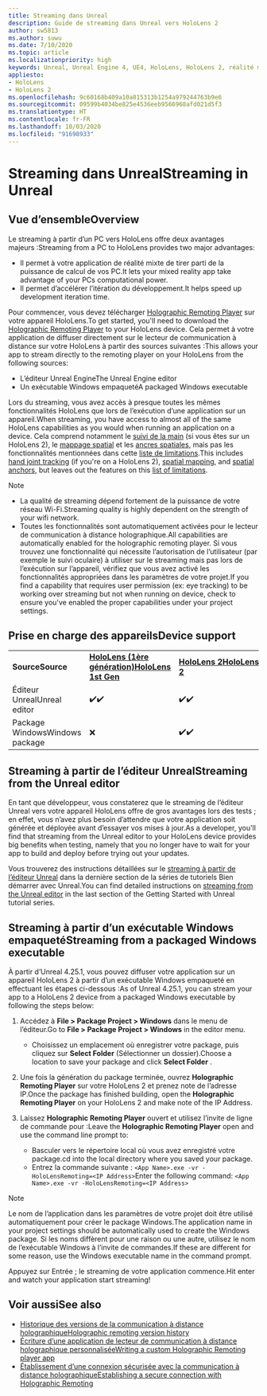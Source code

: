 ```yaml
---
title: Streaming dans Unreal
description: Guide de streaming dans Unreal vers HoloLens 2
author: sw5813
ms.author: suwu
ms.date: 7/10/2020
ms.topic: article
ms.localizationpriority: high
keywords: Unreal, Unreal Engine 4, UE4, HoloLens, HoloLens 2, réalité mixte, streaming, PC, communication à distance d’applications holographiques, holographic remoting player, documentation
appliesto:
- HoloLens
- HoloLens 2
ms.openlocfilehash: 9c60168b409a10a815313b1254a979244763b9e6
ms.sourcegitcommit: 09599b4034be825e4536eeb9566968afd021d5f3
ms.translationtype: HT
ms.contentlocale: fr-FR
ms.lasthandoff: 10/03/2020
ms.locfileid: "91698933"
---
```

# <a name="streaming-in-unreal"></a><span data-ttu-id="68cf9-104">Streaming dans Unreal</span><span class="sxs-lookup"><span data-stu-id="68cf9-104">Streaming in Unreal</span></span>

## <a name="overview"></a><span data-ttu-id="68cf9-105">Vue d’ensemble</span><span class="sxs-lookup"><span data-stu-id="68cf9-105">Overview</span></span>
<span data-ttu-id="68cf9-106">Le streaming à partir d’un PC vers HoloLens offre deux avantages majeurs :</span><span class="sxs-lookup"><span data-stu-id="68cf9-106">Streaming from a PC to HoloLens provides two major advantages:</span></span> 
* <span data-ttu-id="68cf9-107">Il permet à votre application de réalité mixte de tirer parti de la puissance de calcul de vos PC.</span><span class="sxs-lookup"><span data-stu-id="68cf9-107">It lets your mixed reality app take advantage of your PCs computational power.</span></span> 
* <span data-ttu-id="68cf9-108">Il permet d’accélérer l’itération du développement.</span><span class="sxs-lookup"><span data-stu-id="68cf9-108">It helps speed up development iteration time.</span></span> 

<span data-ttu-id="68cf9-109">Pour commencer, vous devez télécharger [Holographic Remoting Player](../platform-capabilities-and-apis/holographic-remoting-player.md) sur votre appareil HoloLens.</span><span class="sxs-lookup"><span data-stu-id="68cf9-109">To get started, you'll need to download the [Holographic Remoting Player](../platform-capabilities-and-apis/holographic-remoting-player.md) to your HoloLens device.</span></span> <span data-ttu-id="68cf9-110">Cela permet à votre application de diffuser directement sur le lecteur de communication à distance sur votre HoloLens à partir des sources suivantes :</span><span class="sxs-lookup"><span data-stu-id="68cf9-110">This allows your app to stream  directly to the remoting player on your HoloLens from the following sources:</span></span>

* <span data-ttu-id="68cf9-111">L’éditeur Unreal Engine</span><span class="sxs-lookup"><span data-stu-id="68cf9-111">The Unreal Engine editor</span></span>
* <span data-ttu-id="68cf9-112">Un exécutable Windows empaqueté</span><span class="sxs-lookup"><span data-stu-id="68cf9-112">A packaged Windows executable</span></span> 

<span data-ttu-id="68cf9-113">Lors du streaming, vous avez accès à presque toutes les mêmes fonctionnalités HoloLens que lors de l’exécution d’une application sur un appareil.</span><span class="sxs-lookup"><span data-stu-id="68cf9-113">When streaming, you have access to almost all of the same HoloLens capabilities as you would when running an application on a device.</span></span> <span data-ttu-id="68cf9-114">Cela comprend notamment le [suivi de la main](unreal-hand-tracking.md) (si vous êtes sur un HoloLens 2), le [mappage spatial](unreal-spatial-mapping.md) et les [ancres spatiales](unreal-spatial-anchors.md), mais pas les fonctionnalités mentionnées dans cette [liste de limitations](../platform-capabilities-and-apis/holographic-remoting-troubleshooting.md).</span><span class="sxs-lookup"><span data-stu-id="68cf9-114">This includes [hand joint tracking](unreal-hand-tracking.md) (if you're on a HoloLens 2), [spatial mapping](unreal-spatial-mapping.md), and [spatial anchors](unreal-spatial-anchors.md), but leaves out the features on this [list of limitations](../platform-capabilities-and-apis/holographic-remoting-troubleshooting.md).</span></span> 

> [!NOTE]
> * <span data-ttu-id="68cf9-115">La qualité de streaming dépend fortement de la puissance de votre réseau Wi-Fi.</span><span class="sxs-lookup"><span data-stu-id="68cf9-115">Streaming quality is highly dependent on the strength of your wifi network.</span></span>
> * <span data-ttu-id="68cf9-116">Toutes les fonctionnalités sont automatiquement activées pour le lecteur de communication à distance holographique.</span><span class="sxs-lookup"><span data-stu-id="68cf9-116">All capabilities are automatically enabled for the holographic remoting player.</span></span> <span data-ttu-id="68cf9-117">Si vous trouvez une fonctionnalité qui nécessite l’autorisation de l’utilisateur (par exemple le suivi oculaire) à utiliser sur le streaming mais pas lors de l’exécution sur l’appareil, vérifiez que vous avez activé les fonctionnalités appropriées dans les paramètres de votre projet.</span><span class="sxs-lookup"><span data-stu-id="68cf9-117">If you find a capability that requires user permission (ex: eye tracking) to be working over streaming but not when running on device, check to ensure you've enabled the proper capabilities under your project settings.</span></span>

## <a name="device-support"></a><span data-ttu-id="68cf9-118">Prise en charge des appareils</span><span class="sxs-lookup"><span data-stu-id="68cf9-118">Device support</span></span>

<table>
    <colgroup>
    <col width="33%" />
    <col width="33%" />
    <col width="33%" />
    </colgroup>
    <tr>
        <td><span data-ttu-id="68cf9-119"><strong>Source</strong></span><span class="sxs-lookup"><span data-stu-id="68cf9-119"><strong>Source</strong></span></span></td>
        <td><span data-ttu-id="68cf9-120"><a href="https://docs.microsoft.com/hololens/hololens1-hardware"><strong>HoloLens (1ère génération)</strong></a></span><span class="sxs-lookup"><span data-stu-id="68cf9-120"><a href="https://docs.microsoft.com/hololens/hololens1-hardware"><strong>HoloLens 1st Gen</strong></a></span></span></td>
        <td><span data-ttu-id="68cf9-121"><a href="https://www.microsoft.com/hololens/hardware"><strong>HoloLens 2</strong></a></span><span class="sxs-lookup"><span data-stu-id="68cf9-121"><a href="https://www.microsoft.com/hololens/hardware"><strong>HoloLens 2</strong></a></span></span></td>
        <td><span data-ttu-id="68cf9-122"><strong>Casques immersifs</strong></span><span class="sxs-lookup"><span data-stu-id="68cf9-122"><strong>Immersive Headsets</strong></span></span></td>
    </tr>
     <tr>
        <td><span data-ttu-id="68cf9-123">Éditeur Unreal</span><span class="sxs-lookup"><span data-stu-id="68cf9-123">Unreal editor</span></span></td>
        <td><span data-ttu-id="68cf9-124">✔️</span><span class="sxs-lookup"><span data-stu-id="68cf9-124">✔️</span></span></td>
        <td><span data-ttu-id="68cf9-125">✔️</span><span class="sxs-lookup"><span data-stu-id="68cf9-125">✔️</span></span></td>
        <td>❌</td>
    </tr>
    <tr>
        <td><span data-ttu-id="68cf9-126">Package Windows</span><span class="sxs-lookup"><span data-stu-id="68cf9-126">Windows package</span></span></td>
        <td>❌</td>
        <td><span data-ttu-id="68cf9-127">✔️</span><span class="sxs-lookup"><span data-stu-id="68cf9-127">✔️</span></span></td>
        <td>❌</td>
    </tr>

</table>

## <a name="streaming-from-the-unreal-editor"></a><span data-ttu-id="68cf9-128">Streaming à partir de l’éditeur Unreal</span><span class="sxs-lookup"><span data-stu-id="68cf9-128">Streaming from the Unreal editor</span></span>

<span data-ttu-id="68cf9-129">En tant que développeur, vous constaterez que le streaming de l’éditeur Unreal vers votre appareil HoloLens offre de gros avantages lors des tests ; en effet, vous n’avez plus besoin d’attendre que votre application soit générée et déployée avant d’essayer vos mises à jour.</span><span class="sxs-lookup"><span data-stu-id="68cf9-129">As a developer, you'll find that streaming from the Unreal editor to your HoloLens device provides big benefits when testing, namely that you no longer have to wait for your app to build and deploy before trying out your updates.</span></span>

<span data-ttu-id="68cf9-130">Vous trouverez des instructions détaillées sur le [streaming à partir de l’éditeur Unreal](tutorials/unreal-uxt-ch6.md#device-only-streaming) dans la dernière section de la séries de tutoriels Bien démarrer avec Unreal.</span><span class="sxs-lookup"><span data-stu-id="68cf9-130">You can find detailed instructions on [streaming from the Unreal editor](tutorials/unreal-uxt-ch6.md#device-only-streaming) in the last section of the Getting Started with Unreal tutorial series.</span></span>

## <a name="streaming-from-a-packaged-windows-executable"></a><span data-ttu-id="68cf9-131">Streaming à partir d’un exécutable Windows empaqueté</span><span class="sxs-lookup"><span data-stu-id="68cf9-131">Streaming from a packaged Windows executable</span></span>

<span data-ttu-id="68cf9-132">À partir d’Unreal 4.25.1, vous pouvez diffuser votre application sur un appareil HoloLens 2 à partir d’un exécutable Windows empaqueté en effectuant les étapes ci-dessous :</span><span class="sxs-lookup"><span data-stu-id="68cf9-132">As of Unreal 4.25.1, you can stream your app to a HoloLens 2 device from a packaged Windows executable by following the steps below:</span></span> 

1. <span data-ttu-id="68cf9-133">Accédez à **File > Package Project > Windows** dans le menu de l’éditeur.</span><span class="sxs-lookup"><span data-stu-id="68cf9-133">Go to **File > Package Project > Windows** in the editor menu.</span></span> 
    * <span data-ttu-id="68cf9-134">Choisissez un emplacement où enregistrer votre package, puis cliquez sur **Select Folder** (Sélectionner un dossier).</span><span class="sxs-lookup"><span data-stu-id="68cf9-134">Choose a location to save your package and click **Select Folder** .</span></span>

2. <span data-ttu-id="68cf9-135">Une fois la génération du package terminée, ouvrez **Holographic Remoting Player** sur votre HoloLens 2 et prenez note de l’adresse IP.</span><span class="sxs-lookup"><span data-stu-id="68cf9-135">Once the package has finished building, open the **Holographic Remoting Player** on your HoloLens 2 and make note of the IP Address.</span></span> 
3. <span data-ttu-id="68cf9-136">Laissez **Holographic Remoting Player** ouvert et utilisez l’invite de ligne de commande pour :</span><span class="sxs-lookup"><span data-stu-id="68cf9-136">Leave the **Holographic Remoting Player** open and use the command line prompt to:</span></span> 
    * <span data-ttu-id="68cf9-137">Basculer vers le répertoire local où vous avez enregistré votre package.</span><span class="sxs-lookup"><span data-stu-id="68cf9-137">cd into the local directory where you saved your package.</span></span>
    * <span data-ttu-id="68cf9-138">Entrez la commande suivante : ```<App Name>.exe -vr -HoloLensRemoting=<IP Address>```</span><span class="sxs-lookup"><span data-stu-id="68cf9-138">Enter the following command: ```<App Name>.exe -vr -HoloLensRemoting=<IP Address>```</span></span>

> [!NOTE]
> <span data-ttu-id="68cf9-139">Le nom de l’application dans les paramètres de votre projet doit être utilisé automatiquement pour créer le package Windows.</span><span class="sxs-lookup"><span data-stu-id="68cf9-139">The application name in your project settings should be automatically used to create the Windows package.</span></span> <span data-ttu-id="68cf9-140">Si les noms diffèrent pour une raison ou une autre, utilisez le nom de l’exécutable Windows à l’invite de commandes.</span><span class="sxs-lookup"><span data-stu-id="68cf9-140">If these are different for some reason, use the Windows executable name in the command prompt.</span></span>

<span data-ttu-id="68cf9-141">Appuyez sur Entrée ; le streaming de votre application commence.</span><span class="sxs-lookup"><span data-stu-id="68cf9-141">Hit enter and watch your application start streaming!</span></span>

## <a name="see-also"></a><span data-ttu-id="68cf9-142">Voir aussi</span><span class="sxs-lookup"><span data-stu-id="68cf9-142">See also</span></span>
* [<span data-ttu-id="68cf9-143">Historique des versions de la communication à distance holographique</span><span class="sxs-lookup"><span data-stu-id="68cf9-143">Holographic remoting version history</span></span>](../platform-capabilities-and-apis/holographic-remoting-version-history.md)
* [<span data-ttu-id="68cf9-144">Écriture d’une application de lecteur de communication à distance holographique personnalisée</span><span class="sxs-lookup"><span data-stu-id="68cf9-144">Writing a custom Holographic Remoting player app</span></span>](../platform-capabilities-and-apis/holographic-remoting-create-player.md)
* [<span data-ttu-id="68cf9-145">Établissement d’une connexion sécurisée avec la communication à distance holographique</span><span class="sxs-lookup"><span data-stu-id="68cf9-145">Establishing a secure connection with Holographic Remoting</span></span>](../platform-capabilities-and-apis/holographic-remoting-secure-connection.md)
